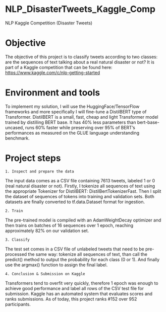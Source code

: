 # NLP_DisasterTweets_Kaggle_Comp
NLP Kaggle Competition (Disaster Tweets) 

# Objective

The objective of this project is to classify tweets according to two classes: are the sequences of text talking about a real natural disaster or not? It is part of a Kaggle competition that can be found here: https://www.kaggle.com/c/nlp-getting-started

# Environment and tools

To implement my solution, I will use the HuggingFace/TensorFlow frameworks and more specifically I will fine-tune a DistilBERT type of Transformer. DistilBERT is a small, fast, cheap and light Transformer model trained by distilling BERT base. It has 40% less parameters than bert-base-uncased, runs 60% faster while preserving over 95% of BERT’s performances as measured on the GLUE language understanding benchmark.


# Project steps

	1. Inspect and prepare the data

The input data comes as a CSV file containing 7613 tweets, labeled 1 or 0 (real natural disaster or not). Firstly, I tokenize all sequences of text using the appropriate Tokenizer for DistilBERT: DistilBertTokenizerFast. Then I split the dataset of sequences of tokens into training and validation sets. Both datasets are finally converted to tf.data.Dataset format for ingestion.

	2. Train
	
The pre-trained model is compiled with an AdamWeightDecay optimizer and then trains on batches of 16 sequences over 1 epoch, reaching approximately 82% on our validation set.

	3. Classify
	
The test set comes in a CSV file of unlabeled tweets that need to be pre-processed the same way: tokenize all sequences of text, than call the predict() method to output the probability for each class (0 or 1). And finally use the argmax() function to assign the final label.
  
  	4. Conclusion & Submission on Kaggle

Transformers tend to overfit very quickly, therefore 1 epoch was enough to achieve good performance and label all rows of the CSV test file for submission. Kaggle has an automated system that evaluates scores and ranks submissions. As of today, this project ranks #152 over 952 participants.
